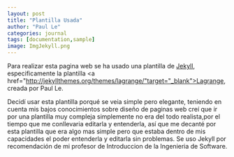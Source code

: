 ```yaml
---
layout: post
title: "Plantilla Usada"
author: "Paul Le"
categories: journal
tags: [documentation,sample]
image: ImgJekyll.png
---
```


Para realizar esta pagina web se ha usado una plantilla de <a href="http://jekyllthemes.org/" target="_blank">Jekyll</a>, especificamente la plantilla <a href="http://jekyllthemes.org/themes/lagrange/"target="_blank">Lagrange</a>, creada por Paul Le.

Decidí usar esta plantilla porqué se veia simple pero elegante, teniendo en cuenta mis bajos conocimientos sobre diseño de paginas web creí que ir por una plantilla muy compleja simplemente no era del todo realista,por el tiempo que me conllevaria editarla y entenderla, así que me decanté por esta plantilla que era algo mas simple pero que estaba dentro de mis capacidades el poder entenderla y editarla sin problemas. Se uso Jekyll por recomendación de mi profesor de Introduccion de la Ingenieria de Software.
